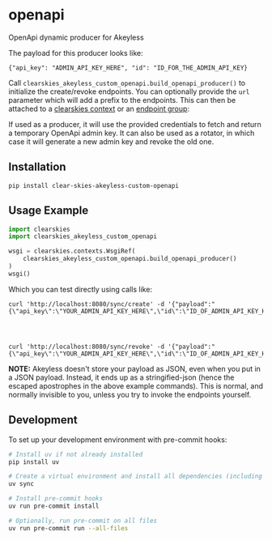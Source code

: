 # openapi

OpenApi dynamic producer for Akeyless

The payload for this producer looks like:

```
{"api_key": "ADMIN_API_KEY_HERE", "id": "ID_FOR_THE_ADMIN_API_KEY}
```

Call `clearskies_akeyless_custom_openapi.build_openapi_producer()` to initialize the create/revoke endpoints.  You can
optionally provide the `url` parameter which will add a prefix to the endpoints.  This can then be attached to a
[clearskies context](https://clearskies.info/docs/context/index.html) or an [endpoint group](https://clearskies.info/docs/endpoint-groups/endpoint-groups.html):

If used as a producer, it will use the provided credentials to fetch and return a temporary OpenApi admin key.  It can also be used as a rotator,
in which case it will generate a new admin key and revoke the old one.

## Installation

```
pip install clear-skies-akeyless-custom-openapi
```

## Usage Example

```python
import clearskies
import clearskies_akeyless_custom_openapi

wsgi = clearskies.contexts.WsgiRef(
    clearskies_akeyless_custom_openapi.build_openapi_producer()
)
wsgi()
```

Which you can test directly using calls like:

```
curl 'http://localhost:8080/sync/create' -d '{"payload":"{\"api_key\":\"YOUR_ADMIN_API_KEY_HERE\",\"id\":\"ID_OF_ADMIN_API_KEY_HERE\"}"}'




curl 'http://localhost:8080/sync/revoke' -d '{"payload":"{\"api_key\":\"YOUR_ADMIN_API_KEY_HERE\",\"id\":\"ID_OF_ADMIN_API_KEY_HERE\"}"}'

```

**NOTE:** Akeyless doesn't store your payload as JSON, even when you put in a JSON payload.  Instead, it ends up as a stringified-json
(hence the escaped apostrophes in the above example commands).  This is normal, and normally invisible to you, unless you try to invoke the
endpoints yourself.

## Development

To set up your development environment with pre-commit hooks:

```bash
# Install uv if not already installed
pip install uv

# Create a virtual environment and install all dependencies (including dev)
uv sync

# Install pre-commit hooks
uv run pre-commit install

# Optionally, run pre-commit on all files
uv run pre-commit run --all-files
```
